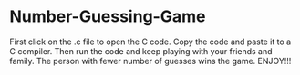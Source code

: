 # Number-Guessing-Game
First click on the .c file to open the C code.
Copy the code and paste it to a C compiler.
Then run the code and keep playing with your friends and family.
The person with fewer number of guesses wins the game.
ENJOY!!!
